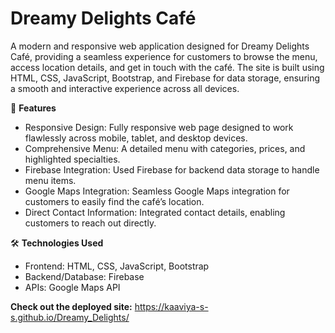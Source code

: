 # Dreamy Delights Café  
A modern and responsive web application designed for Dreamy Delights Café, providing a seamless experience for customers to browse the menu, access location details, and get in touch with the café. The site is built using HTML, CSS, JavaScript, Bootstrap, and Firebase for data storage, ensuring a smooth and interactive experience across all devices.  

🚀 **Features**
* Responsive Design: Fully responsive web page designed to work flawlessly across mobile, tablet, and desktop devices.
* Comprehensive Menu: A detailed menu with categories, prices, and highlighted specialties.
* Firebase Integration: Used Firebase for backend data storage to handle menu items.
* Google Maps Integration: Seamless Google Maps integration for customers to easily find the café’s location.
* Direct Contact Information: Integrated contact details, enabling customers to reach out directly.

🛠️ **Technologies Used**  
* Frontend: HTML, CSS, JavaScript, Bootstrap
* Backend/Database: Firebase
* APIs: Google Maps API

**Check out the deployed site:** https://kaaviya-s-s.github.io/Dreamy_Delights/
